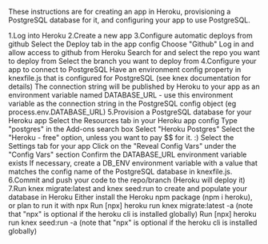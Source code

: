 These instructions are for creating an app in Heroku, provisioning a PostgreSQL database for it, and configuring your app to use PostgreSQL.

1.Log into Heroku
2.Create a new app
3.Configure automatic deploys from github
Select the Deploy tab in the app config
Choose "Github"
Log in and allow access to github from Heroku
Search for and select the repo you want to deploy from
Select the branch you want to deploy from
4.Configure your app to connect to PostgreSQL
Have an environment config property in knexfile.js that is configured for PostgreSQL (see knex documentation for details)
The connection string will be published by Heroku to your app as an environment variable named DATABASE_URL - use this environment variable as the connection string in the PostgreSQL config object (eg process.env.DATABASE_URL)
5.Provision a PostgreSQL database for your Heroku app
Select the Resources tab in your Heroku app config
Type "postgres" in the Add-ons search box
Select "Heroku Postgres"
Select the "Heroku - free" option, unless you want to pay \$\$ for it. :)
Select the Settings tab for your app
Click on the "Reveal Config Vars" under the "Config Vars" section
Confirm the DATABASE_URL environment variable exists
If necessary, create a DB_ENV environment variable with a value that matches the config name of the PostgreSQL database in knexfile.js.
6.Commit and push your code to the repo/branch (Heroku will deploy it)
7.Run knex migrate:latest and knex seed:run to create and populate your database in Heroku
Either install the Heroku npm package (npm i heroku), or plan to run it with npx
Run [npx] heroku run knex migrate:latest -a <yourAppName> (note that "npx" is optional if the heroku cli is installed globally)
Run [npx] heroku run knex seed:run -a <yourAppName> (note that "npx" is optional if the heroku cli is installed globally)
